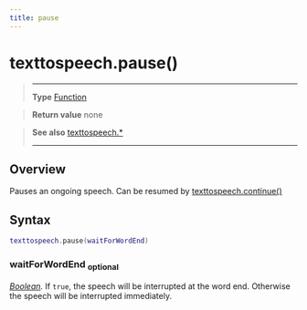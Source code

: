 ```yaml
---
title: pause
---
```

# texttospeech.pause()

> --------------------- ------------------------------------------------------------------------------------------
> __Type__              [Function](https://docs.coronalabs.com/api/type/Function.html)

> __Return value__      none

> __See also__          [texttospeech.*](/plugin/texttospeech/)
> --------------------- ------------------------------------------------------------------------------------------

## Overview

Pauses an ongoing speech. Can be resumed by [texttospeech.continue()](/plugin/texttospeech/continue)

## Syntax
```lua
texttospeech.pause(waitForWordEnd)
```

### waitForWordEnd <sub>optional</sub>
_[Boolean](https://docs.coronalabs.com/api/type/Boolean.html)._ If `true`, the speech will be interrupted at the word end. Otherwise the speech will be interrupted immediately.